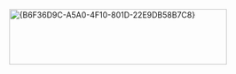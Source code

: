 <img width="392" height="101" alt="{B6F36D9C-A5A0-4F10-801D-22E9DB58B7C8}" src="https://github.com/user-attachments/assets/fc5497eb-c549-4a54-976a-d282be78e51d" />
